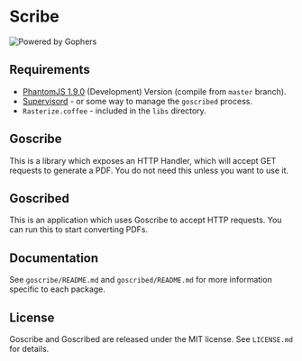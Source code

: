 # Scribe

![Powered by Gophers](http://i.imgur.com/SwkPj.png "Powered by Gophers")

## Requirements

* [PhantomJS 1.9.0](https://github.com/ariya/phantomjs) (Development) Version (compile from `master` branch).
* [Supervisord](http://supervisord.org/) - or some way to manage the `goscribed` process.
* `Rasterize.coffee` - included in the `libs` directory.

## Goscribe

This is a library which exposes an HTTP Handler, which will accept GET requests to generate a PDF.
You do not need this unless you want to use it.

## Goscribed

This is an application which uses Goscribe to accept HTTP requests.
You can run this to start converting PDFs.

## Documentation

See `goscribe/README.md` and `goscribed/README.md` for more information specific to each package.

## License

Goscribe and Goscribed are released under the MIT license. See `LICENSE.md` for details.
